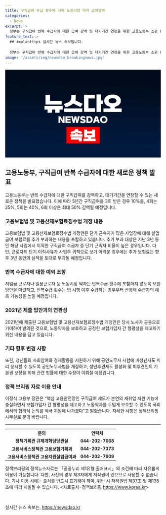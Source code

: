 ```yaml
---
title: 구직급여 수급 횟수에 따라 노동시장 약자 급여감액
categories:
  - News
excerpt: >
  정부는 구직급여 반복 수급자에 대한 급여 감액 및 대기기간 연장을 위한 고용노동부 소관 8건 개정안을 국무회의에서 심의·의결했다. 이에 따라 5회 이상 구직급여를 수령한 경우 최대 50%의 급여를 감액하고, 저임금 근로자 등을 제외한 반복수급 횟수는 법 시행 이후부터 반영된다. 또한, 고용보험법과 고용산재보험료징수법 개정안도 마련됐는데, 이에는 단기 근속자가 많은 사업장에 대한 실업급여 보험료 부과 등이 포함돼 있다. 고용부 장관은 합리적 논의를 통해 구직급여 제도를 개선하고 노동약자를 보호할 것이라고 말했다.
feature_text: >
  ## implanttips 실시간 뉴스 속보입니다.

  정부는 구직급여 반복 수급자에 대한 급여 감액 및 대기기간 연장을 위한 고용노동부 소관 8건 개정안을 국무회의에서 심의·의결했다. 이에 따라 5회 이상 구직급여를 수령한 경우 최대 50%의 급여를 감액하고, 저임금 근로자 등을 제외한 반복수급 횟수는 법 시행 이후부터 반영된다. 또한, 고용보험법과 고용산재보험료징수법 개정안도 마련됐는데, 이에는 단기 근속자가 많은 사업장에 대한 실업급여 보험료 부과 등이 포함돼 있다. 고용부 장관은 합리적 논의를 통해 구직급여 제도를 개선하고 노동약자를 보호할 것이라고 말했다.
image: '/assets/img/newsdao_breakingnews.jpg'
---
```


<p><img src="/assets/img/newsdao_breakingnews.jpg" alt="implanttips 속보" /></p>

<h2 data-ke-size="size26">고용노동부, 구직급여 반복 수급자에 대한 새로운 정책 발표</h2>

<p data-ke-size="size16">고용노동부는 반복 수급자에 대한 구직급여를 감액하고, 대기기간을 연장할 수 있는 새로운 정책을 발표했습니다. 이에 따라 5년간 구직급여를 3회 받은 경우 10%를, 4회는 25%, 5회는 40%, 6회 이상은 최대 50% 감액될 예정입니다.</p>

<h3>고용보험법 및 고용산재보험료징수법 개정 내용</h3>

<p data-ke-size="size16">고용보험법 및 고용산재보험료징수법 개정안은 단기 근속자가 많은 사업장에 대해 실업급여 보험료를 추가 부과하는 내용을 포함하고 있습니다. 추가 부과 대상은 지난 3년 동안 해당 사업에서 이직한 구직급여 수급자 중 단기 근속자 비율이 높은 경우입니다. 다만, 근로자의 단기 이직사유가 사업주 귀책으로 보기 어려운 경우에는 추가 보험료는 향후 3년 동안의 실적을 토대로 부과될 예정입니다.</p>

<h3>반복 수급자에 대한 예외 조항</h3>

<p data-ke-size="size16">저임금 근로자나 일용근로자 등 노동시장 약자는 반복수급 횟수에 포함하지 않도록 보완방안을 마련하고, 반복수급 횟수는 법 시행 이후 수급하는 경우부터 산정해 수급자의 예측 가능성을 높일 예정입니다.</p>

<h3>2021년 제출 법안과의 연관성</h3>

<p data-ke-size="size16">2021년에 제출된 고용보험법 및 고용산재보험료징수법 개정안은 당시 노사가 공동으로 기여하여 발의된 것으로, 노동약자를 보호하고 공정한 보험가입자 간 형평성을 제고하기 위한 내용을 담고 있습니다.</p>

<h3>기타 향후 변경 사항</h3>

<p data-ke-size="size16">또한, 청년들의 사회참여와 경제활동을 지원하기 위해 공인노무사 시험에 미성년자도 미리 응시할 수 있도록 공인노무사법을 개정하고, 성년후견제도 활성화 및 피후견인의 기본권 보장을 위해 관련 법률에 대한 수정이 이뤄질 예정입니다.</p>

<h3>정책 브리핑 자료 이용 안내</h3>

<p data-ke-size="size16">이정식 고용부 장관은 “핵심 고용안전망인 구직급여 제도가 본연의 재취업 지원 기능에 충실하면서 보험가입자 간 형평성을 제고하고 노동약자를 두텁게 보호할 수 있도록 국회에서의 합리적 논의를 적극 지원해 나가겠다”고 밝혔습니다. 자세한 사항은 정책브리핑 사무실로 문의 바랍니다.</p>

<hr>

<table>
  <tr>
    <td style="text-align: center; height: 17px;"><b>문의</b></td>
    <td style="text-align: center; height: 17px;"><b>연락처</b></td>
  </tr>
  <tr>
    <td style="text-align: center; height: 17px;"><b>정책기획관 규제개혁담당관실</b></td>
    <td style="text-align: center; height: 17px;"><b>044-202-7068</b></td>
  </tr>
  <tr>
    <td style="text-align: center; height: 17px;"><b>고용서비스정책관 고용보험기획과</b></td>
    <td style="text-align: center; height: 17px;"><b>044-202-7373</b></td>
  </tr>
  <tr>
    <td style="text-align: center; height: 17px;"><b>고용서비스정책관 고용지원실업급여과</b></td>
    <td style="text-align: center; height: 17px;"><b>044-202-7909</b></td>
  </tr>
</table>

<p data-ke-size="size16">정책브리핑의 정책뉴스자료는 「공공누리 제1유형:출처표시」의 조건에 따라 자유롭게 이용이 가능합니다. 다만, 사진의 경우 제3자에게 저작권이 있으므로 사용할 수 없습니다. 기사 이용 시에는 출처를 반드시 표기해야 하며, 위반 시 저작권법 제37조 및 제138조에 따라 처벌될 수 있습니다. <자료출처=정책브리핑 <a href="https://https://www.korea.kr">https://www.korea.kr</a>></p>

<p data-ke-size="size16">&nbsp;</p>
실시간 뉴스 속보는, <a href="https://newsdao.kr" rel="dofollow">https://newsdao.kr</a>


